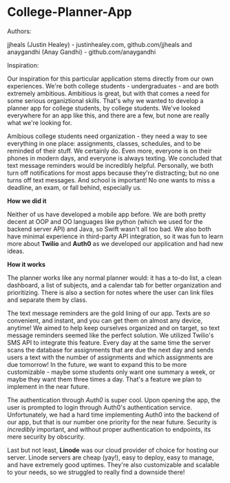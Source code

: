 # College-Planner-App

Authors: 

jjheals (Justin Healey) - justinhealey.com, github.com/jjheals and 
anaygandhi (Anay Gandhi) - github.com/anaygandhi

Inspiration: 

Our inspiration for this particular application stems directly from our own experiences. We're both college students - undergraduates - and are both extremely ambitious. Ambitious is great, but with that comes a need for some serious organiztional skills. That's why we wanted to develop a planner app for college students, by college students. We've looked everywhere for an app like this, and there are a few, but none are really what we're looking for. 

Amibious college students need organization - they need a way to see everything in one place: assignments, classes, schedules, and to be reminded of their stuff. We certainly do. Even more, everyone is on their phones in modern days, and everyone is always texting. We concluded that text message reminders would be incredibly helpful. Personally, we both turn off notifications for most apps because they're distracting; but no one turns off text messages. And school is important! No one wants to miss a deadline, an exam, or fall behind, especially us. 

**How we did it**

Neither of us have developed a mobile app before. We are both pretty decent at OOP and OO languages like python (which we used for the backend server API) and Java, so Swift wasn't all too bad. We also both have minimal experience in third-party API integration, so it was fun to learn more about **Twilio** and **Auth0** as we developed our application and had new ideas. 

**How it works** 

The planner works like any normal planner would: it has a to-do list, a clean dashboard, a list of subjects, and a calendar tab for better organization and prioritizing. There is also a section for notes where the user can link files and separate them by class. 

The text message reminders are the gold lining of our app. Texts are *so* convenient, and instant, and you can get them on almost any device, anytime! We aimed to help keep ourselves organized and on target, so text message reminders seemed like the perfect solution. We utilized Twilio's SMS API to integrate this feature. Every day at the same time the server scans the database for assignments that are due the next day and sends users a text with the number of assignments and which assignments are due tomorrow! In the future, we want to expand this to be more customizable - maybe some students only want one summary a week, or maybe they want them three times a day. That's a feature we plan to implement in the near future. 

The authentication through *Auth0* is super cool. Upon opening the app, the user is prompted to login through Auth0's authentication service. Unfortunately, we had a hard time implementing Auth0 into the backend of our app, but that is our number one priority for the near future. Security is *incredibly* important, and without proper authentication to endpoints, its mere security by obscurity. 

Last but not least, **Linode** was our cloud provider of choice for hosting our server. Linode servers are cheap (yay!), easy to deploy, easy to manage, and have extremely good uptimes. They're also customizable and scalable to your needs, so we struggled to really find a downside there!



